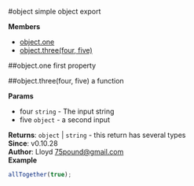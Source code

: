 <a name="module_object"></a>
#object
simple object export

**Members**

* [object.one](#module_object.one)
* [object.three(four, five)](#module_object.three)

<a name="module_object.one"></a>
##object.one
first property

<a name="module_object.three"></a>
##object.three(four, five)
a function

**Params**

- four `string` - The input string
- five `object` - a second input

**Returns**: `object` | `string` - this return has several types  
**Since**: v0.10.28  
**Author**: Lloyd <75pound@gmail.com>  
**Example**  
```js
allTogether(true);
```

